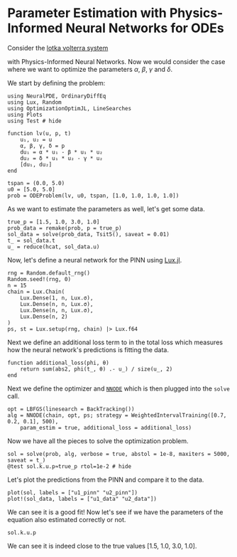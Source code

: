 # Parameter Estimation with Physics-Informed Neural Networks for ODEs

Consider the [lotka volterra system](https://en.wikipedia.org/wiki/Lotka%E2%80%93Volterra_equations)

with Physics-Informed Neural Networks. Now we would consider the case where we want to optimize the parameters $\alpha$, $\beta$, $\gamma$ and $\delta$.

We start by defining the problem:

```@example param_estim_lv
using NeuralPDE, OrdinaryDiffEq
using Lux, Random
using OptimizationOptimJL, LineSearches
using Plots
using Test # hide

function lv(u, p, t)
    u₁, u₂ = u
    α, β, γ, δ = p
    du₁ = α * u₁ - β * u₁ * u₂
    du₂ = δ * u₁ * u₂ - γ * u₂
    [du₁, du₂]
end

tspan = (0.0, 5.0)
u0 = [5.0, 5.0]
prob = ODEProblem(lv, u0, tspan, [1.0, 1.0, 1.0, 1.0])
```

As we want to estimate the parameters as well, let's get some data.

```@example param_estim_lv
true_p = [1.5, 1.0, 3.0, 1.0]
prob_data = remake(prob, p = true_p)
sol_data = solve(prob_data, Tsit5(), saveat = 0.01)
t_ = sol_data.t
u_ = reduce(hcat, sol_data.u)
```

Now, let's define a neural network for the PINN using [Lux.jl](https://lux.csail.mit.edu/).

```@example param_estim_lv
rng = Random.default_rng()
Random.seed!(rng, 0)
n = 15
chain = Lux.Chain(
    Lux.Dense(1, n, Lux.σ),
    Lux.Dense(n, n, Lux.σ),
    Lux.Dense(n, n, Lux.σ),
    Lux.Dense(n, 2)
)
ps, st = Lux.setup(rng, chain) |> Lux.f64
```

Next we define an additional loss term to in the total loss which measures how the neural network's predictions is fitting the data.

```@example param_estim_lv
function additional_loss(phi, θ)
    return sum(abs2, phi(t_, θ) .- u_) / size(u_, 2)
end
```

Next we define the optimizer and [`NNODE`](@ref) which is then plugged into the `solve` call.

```@example param_estim_lv
opt = LBFGS(linesearch = BackTracking())
alg = NNODE(chain, opt, ps; strategy = WeightedIntervalTraining([0.7, 0.2, 0.1], 500),
    param_estim = true, additional_loss = additional_loss)
```

Now we have all the pieces to solve the optimization problem.

```@example param_estim_lv
sol = solve(prob, alg, verbose = true, abstol = 1e-8, maxiters = 5000, saveat = t_)
@test sol.k.u.p≈true_p rtol=1e-2 # hide
```

Let's plot the predictions from the PINN and compare it to the data.

```@example param_estim_lv
plot(sol, labels = ["u1_pinn" "u2_pinn"])
plot!(sol_data, labels = ["u1_data" "u2_data"])
```

We can see it is a good fit! Now let's see if we have the parameters of the equation also estimated correctly or not.

```@example param_estim_lv
sol.k.u.p
```

We can see it is indeed close to the true values [1.5, 1.0, 3.0, 1.0].
